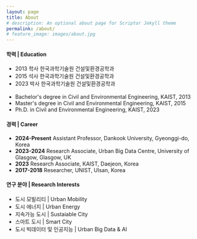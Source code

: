 ```yaml
---
layout: page
title: About
# description: An optional about page for Scriptor Jekyll theme
permalink: /about/
# feature_image: images/about.jpg
---
```



#### 학력 | Education
- 2013 학사 한국과학기술원 건설및환경공학과
- 2015 석사 한국과학기술원 건설및환경공학과
- 2023 박사 한국과학기술원 건설및환경공학과 <br><br>
- Bachelor's degree in Civil and Environmental Engineering, KAIST, 2013
- Master's degree in Civil and Environmental Engineering, KAIST, 2015
- Ph.D. in Civil and Environmental Engineering, KAIST, 2023


#### 경력 | Career
- **2024-Present** Assistant Professor, Dankook University, Gyeonggi-do, Korea
- **2023-2024** Research Associate, Urban Big Data Centre, University of Glasgow, Glasgow, UK
- **2023** Research Associate, KAIST, Daejeon, Korea
- **2017-2018** Researcher, UNIST, Ulsan, Korea


#### 연구 분야 | Research Interests
- 도시 모빌리티 \| Urban Mobility
- 도시 에너지 \| Urban Energy
- 지속가능 도시 \| Sustaiable City
- 스마트 도시 \| Smart City
- 도시 빅데이터 및 인공지능 \| Urban Big Data & AI
